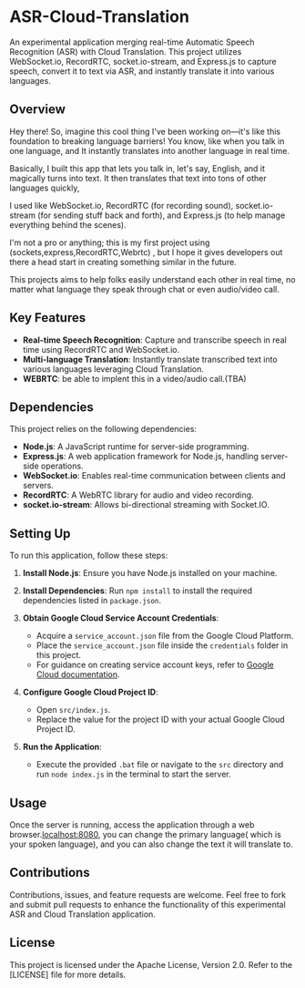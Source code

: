 # ASR-Cloud-Translation

An experimental application merging real-time Automatic Speech Recognition (ASR) with Cloud Translation. This project utilizes WebSocket.io, RecordRTC, socket.io-stream, and Express.js to capture speech, convert it to text via ASR, and instantly translate it into various languages. 

## Overview

Hey there! So, imagine this cool thing I've been working on—it's like this foundation to breaking language barriers! You know, like when you talk in one language, and It instantly translates into another language in real time. 

Basically, I built this app that lets you talk in, let's say, English, and it magically turns into text. It then translates that text into tons of other languages quickly, 

I used like WebSocket.io, RecordRTC (for recording sound), socket.io-stream (for sending stuff back and forth), and Express.js (to help manage everything behind the scenes).

I'm not a pro or anything; this is my first project using (sockets,express,RecordRTC,Webrtc) , but I hope it gives developers out there a head start in creating something similar in the future.

This projects aims to help folks easily understand each other in real time, no matter what language they speak through chat or even audio/video call.

## Key Features

- **Real-time Speech Recognition**: Capture and transcribe speech in real time using RecordRTC and WebSocket.io.
- **Multi-language Translation**: Instantly translate transcribed text into various languages leveraging Cloud Translation.
-  **WEBRTC**: be able to implent this in a video/audio call.(TBA)

## Dependencies

This project relies on the following dependencies:

- **Node.js**: A JavaScript runtime for server-side programming.
- **Express.js**: A web application framework for Node.js, handling server-side operations.
- **WebSocket.io**: Enables real-time communication between clients and servers.
- **RecordRTC**: A WebRTC library for audio and video recording.
- **socket.io-stream**: Allows bi-directional streaming with Socket.IO.

## Setting Up

To run this application, follow these steps:

1. **Install Node.js**: Ensure you have Node.js installed on your machine.

2. **Install Dependencies**: Run `npm install` to install the required dependencies listed in `package.json`.

3. **Obtain Google Cloud Service Account Credentials**:
   - Acquire a `service_account.json` file from the Google Cloud Platform.
   - Place the `service_account.json` file inside the `credentials` folder in this project.
   - For guidance on creating service account keys, refer to [Google Cloud documentation](https://cloud.google.com/iam/docs/keys-create-delete).


4. **Configure Google Cloud Project ID**:
   - Open `src/index.js`.
   - Replace the value for the project ID with your actual Google Cloud Project ID.

5. **Run the Application**:
   - Execute the provided `.bat` file or navigate to the `src` directory and run `node index.js` in the terminal to start the server.

## Usage

Once the server is running, access the application through a web browser.[localhost:8080](http://localhost:8080), 
you can change the primary language( which is your spoken language), and you can also change the text it will translate to.

## Contributions

Contributions, issues, and feature requests are welcome. Feel free to fork and submit pull requests to enhance the functionality of this experimental ASR and Cloud Translation application.

## License

This project is licensed under the Apache License, Version 2.0. Refer to the [LICENSE] file for more details.
